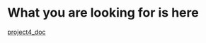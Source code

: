 # What you are looking for is here 

[project4_doc](https://github.com/Git-Schwifty-448/Soundit-/tree/project4_doc)
